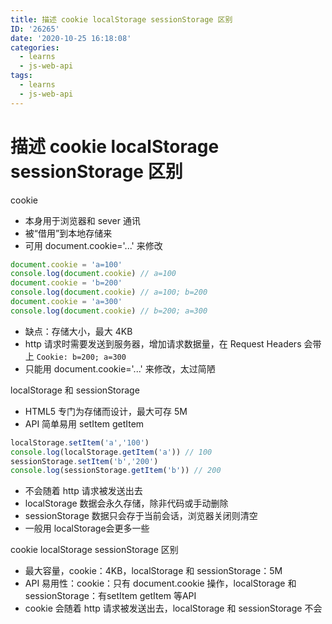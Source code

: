```yaml
---
title: 描述 cookie localStorage sessionStorage 区别
ID: '26265'
date: '2020-10-25 16:18:08'
categories:
  - learns
  - js-web-api
tags:
  - learns
  - js-web-api
---
```


# 描述 cookie localStorage sessionStorage 区别

cookie

- 本身用于浏览器和 sever 通讯
- 被“借用”到本地存储来
- 可用 document.cookie='...' 来修改

``` js 
document.cookie = 'a=100'
console.log(document.cookie) // a=100
document.cookie = 'b=200'
console.log(document.cookie) // a=100; b=200
document.cookie = 'a=300'
console.log(document.cookie) // b=200; a=300
```

- 缺点：存储大小，最大 4KB
- http 请求时需要发送到服务器，增加请求数据量，在 Request Headers 会带上 `Cookie: b=200; a=300`
- 只能用 document.cookie='...' 来修改，太过简陋

localStorage 和 sessionStorage

- HTML5 专门为存储而设计，最大可存 5M
- API 简单易用 setItem getItem

``` js 
localStorage.setItem('a','100')
console.log(localStorage.getItem('a')) // 100
sessionStorage.setItem('b','200')
console.log(sessionStorage.getItem('b')) // 200
```

- 不会随着 http 请求被发送出去
- localStorage 数据会永久存储，除非代码或手动删除
- sessionStorage 数据只会存于当前会话，浏览器关闭则清空
- 一般用 localStorage会更多一些

cookie localStorage sessionStorage 区别

- 最大容量，cookie：4KB，localStorage 和 sessionStorage：5M
- API 易用性：cookie：只有 document.cookie 操作，localStorage 和 sessionStorage：有setItem getItem 等API
- cookie 会随着 http 请求被发送出去，localStorage 和 sessionStorage 不会
